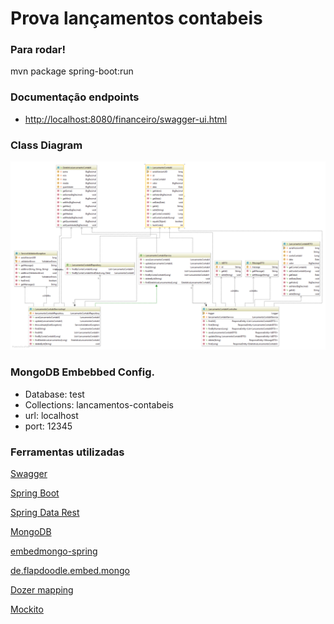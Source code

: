 # Prova lançamentos contabeis


### Para rodar!
mvn package spring-boot:run

### Documentação endpoints

* [http://localhost:8080/financeiro/swagger-ui.html](http://localhost:8080/financeiro/swagger-ui.html)


### Class Diagram

<img src="class_diagram.png" alt="Financeiro Class Diagram" style="width: 1024px;" />

### MongoDB Embebbed Config.
* Database: test
* Collections: lancamentos-contabeis
* url: localhost
* port: 12345



### Ferramentas utilizadas

[Swagger](https://swagger.io)

[Spring Boot](http://projects.spring.io/spring-boot/)

[Spring Data Rest](http://projects.spring.io/spring-data-rest/)

[MongoDB](https://www.mongodb.com/)

[embedmongo-spring](https://github.com/jirutka/embedmongo-spring)

[de.flapdoodle.embed.mongo](https://github.com/flapdoodle-oss/de.flapdoodle.embed.mongo)

[Dozer mapping](http://dozer.sourceforge.net)

[Mockito](http://site.mockito.org)


	

